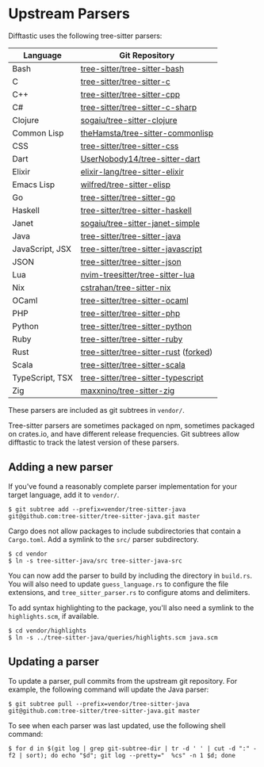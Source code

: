 # Upstream Parsers

Difftastic uses the following tree-sitter parsers:

| Language        | Git Repository                                                                                                                          |
|-----------------|-----------------------------------------------------------------------------------------------------------------------------------------|
| Bash            | [tree-sitter/tree-sitter-bash](https://github.com/tree-sitter/tree-sitter-bash)                                                         |
| C               | [tree-sitter/tree-sitter-c](https://github.com/tree-sitter/tree-sitter-c)                                                               |
| C++             | [tree-sitter/tree-sitter-cpp](https://github.com/tree-sitter/tree-sitter-cpp)                                                           |
| C#              | [tree-sitter/tree-sitter-c-sharp](https://github.com/tree-sitter/tree-sitter-c-sharp)                                                   |
| Clojure         | [sogaiu/tree-sitter-clojure](https://github.com/sogaiu/tree-sitter-clojure)                                                             |
| Common Lisp     | [theHamsta/tree-sitter-commonlisp](https://github.com/theHamsta/tree-sitter-commonlisp)                                                 |
| CSS             | [tree-sitter/tree-sitter-css](https://github.com/tree-sitter/tree-sitter-css)                                                           |
| Dart            | [UserNobody14/tree-sitter-dart](https://github.com/UserNobody14/tree-sitter-dart)                                                       |
| Elixir          | [elixir-lang/tree-sitter-elixir](https://github.com/elixir-lang/tree-sitter-elixir)                                                     |
| Emacs Lisp      | [wilfred/tree-sitter-elisp](https://github.com/Wilfred/tree-sitter-elisp)                                                               |
| Go              | [tree-sitter/tree-sitter-go](https://github.com/tree-sitter/tree-sitter-go)                                                             |
| Haskell         | [tree-sitter/tree-sitter-haskell](https://github.com/tree-sitter/tree-sitter-haskell)                                                   |
| Janet           | [sogaiu/tree-sitter-janet-simple](https://github.com/sogaiu/tree-sitter-janet-simple)                                                   |
| Java            | [tree-sitter/tree-sitter-java](https://github.com/tree-sitter/tree-sitter-java)                                                         |
| JavaScript, JSX | [tree-sitter/tree-sitter-javascript](https://github.com/tree-sitter/tree-sitter-javascript)                                             |
| JSON            | [tree-sitter/tree-sitter-json](https://github.com/tree-sitter/tree-sitter-json)                                                         |
| Lua             | [nvim-treesitter/tree-sitter-lua](https://github.com/nvim-treesitter/tree-sitter-lua)                                                   |
| Nix             | [cstrahan/tree-sitter-nix](https://github.com/cstrahan/tree-sitter-nix)                                                                 |
| OCaml           | [tree-sitter/tree-sitter-ocaml](https://github.com/tree-sitter/tree-sitter-ocaml)                                                       |
| PHP             | [tree-sitter/tree-sitter-php](https://github.com/tree-sitter/tree-sitter-php)                                                           |
| Python          | [tree-sitter/tree-sitter-python](https://github.com/tree-sitter/tree-sitter-python)                                                     |
| Ruby            | [tree-sitter/tree-sitter-ruby](https://github.com/tree-sitter/tree-sitter-ruby)                                                         |
| Rust            | [tree-sitter/tree-sitter-rust](https://github.com/tree-sitter/tree-sitter-rust) ([forked](https://github.com/Wilfred/tree-sitter-rust)) |
| Scala           | [tree-sitter/tree-sitter-scala](https://github.com/tree-sitter/tree-sitter-scala)                                                       |
| TypeScript, TSX | [tree-sitter/tree-sitter-typescript](https://github.com/tree-sitter/tree-sitter-typescript)                                             |
| Zig             | [maxxnino/tree-sitter-zig](https://github.com/maxxnino/tree-sitter-zig)                                                                 |


These parsers are included as git subtrees in `vendor/`.

Tree-sitter parsers are sometimes packaged on npm, sometimes packaged
on crates.io, and have different release frequencies. Git subtrees
allow difftastic to track the latest version of these parsers.

## Adding a new parser

If you've found a reasonably complete parser implementation for your
target language, add it to `vendor/`.

```
$ git subtree add --prefix=vendor/tree-sitter-java git@github.com:tree-sitter/tree-sitter-java.git master
```

Cargo does not allow packages to include subdirectories that contain a
`Cargo.toml`. Add a symlink to the `src/` parser subdirectory.

```
$ cd vendor
$ ln -s tree-sitter-java/src tree-sitter-java-src
```

You can now add the parser to build by including the directory in
`build.rs`. You will also need to update `guess_language.rs` to
configure the file extensions, and `tree_sitter_parser.rs` to
configure atoms and delimiters.

To add syntax highlighting to the package, you'll also need a symlink
to the `highlights.scm`, if available.

```
$ cd vendor/highlights
$ ln -s ../tree-sitter-java/queries/highlights.scm java.scm
```

## Updating a parser

To update a parser, pull commits from the upstream git repository. For
example, the following command will update the Java parser:

```
$ git subtree pull --prefix=vendor/tree-sitter-java git@github.com:tree-sitter/tree-sitter-java.git master
```

To see when each parser was last updated, use the following shell
command:

```
$ for d in $(git log | grep git-subtree-dir | tr -d ' ' | cut -d ":" -f2 | sort); do echo "$d"; git log --pretty="  %cs" -n 1 $d; done
```
